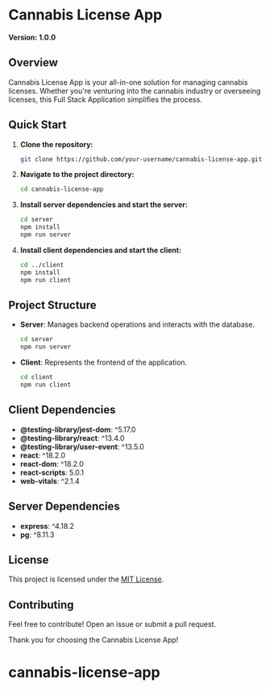 # Cannabis License App

**Version: 1.0.0**

## Overview

Cannabis License App is your all-in-one solution for managing cannabis licenses. Whether you're venturing into the cannabis industry or overseeing licenses, this Full Stack Application simplifies the process.

## Quick Start

1. **Clone the repository:**

   ```bash
   git clone https://github.com/your-username/cannabis-license-app.git
   ```

2. **Navigate to the project directory:**

   ```bash
   cd cannabis-license-app
   ```

3. **Install server dependencies and start the server:**

   ```bash
   cd server
   npm install
   npm run server
   ```

4. **Install client dependencies and start the client:**

   ```bash
   cd ../client
   npm install
   npm run client
   ```

## Project Structure

- **Server**: Manages backend operations and interacts with the database.

  ```bash
  cd server
  npm run server
  ```

- **Client**: Represents the frontend of the application.

  ```bash
  cd client
  npm run client
  ```

## Client Dependencies

- **@testing-library/jest-dom**: ^5.17.0
- **@testing-library/react**: ^13.4.0
- **@testing-library/user-event**: ^13.5.0
- **react**: ^18.2.0
- **react-dom**: ^18.2.0
- **react-scripts**: 5.0.1
- **web-vitals**: ^2.1.4

## Server Dependencies

- **express**: ^4.18.2
- **pg**: ^8.11.3

## License

This project is licensed under the [MIT License](LICENSE.md).

## Contributing

Feel free to contribute! Open an issue or submit a pull request.

Thank you for choosing the Cannabis License App!
# cannabis-license-app
